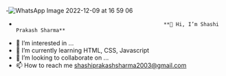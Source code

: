 -![WhatsApp Image 2022-12-09 at 16 59 06](https://user-images.githubusercontent.com/115985929/206693071-05e49711-37c9-4aa3-8935-fd4210c063c4.jpg)
 
-                                                     **👋 Hi, I’m Shashi Prakash Sharma**
- 👀 I’m interested in ...
- 🌱 I’m currently learning HTML, CSS, Javascript
- 💞️ I’m looking to collaborate on ...
- 📫 How to reach me shashiprakashsharma2003@gmail.com

<!---
shashiprakashsharma/shashiprakashsharma is a ✨ special ✨ repository because its `README.md` (this file) appears on your GitHub profile.
You can click the Preview link to take a look at your changes.
--->
